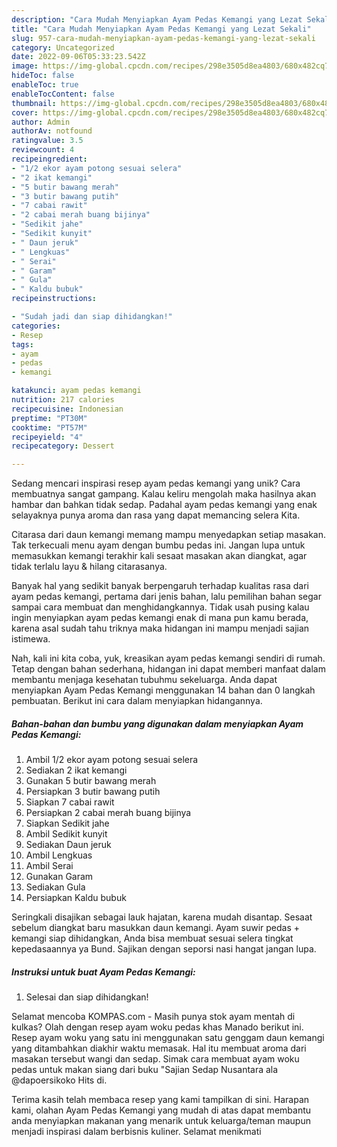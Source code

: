 ```yaml
---
description: "Cara Mudah Menyiapkan Ayam Pedas Kemangi yang Lezat Sekali"
title: "Cara Mudah Menyiapkan Ayam Pedas Kemangi yang Lezat Sekali"
slug: 957-cara-mudah-menyiapkan-ayam-pedas-kemangi-yang-lezat-sekali
category: Uncategorized
date: 2022-09-06T05:33:23.542Z
image: https://img-global.cpcdn.com/recipes/298e3505d8ea4803/680x482cq70/ayam-pedas-kemangi-foto-resep-utama.jpg
hideToc: false
enableToc: true
enableTocContent: false
thumbnail: https://img-global.cpcdn.com/recipes/298e3505d8ea4803/680x482cq70/ayam-pedas-kemangi-foto-resep-utama.jpg
cover: https://img-global.cpcdn.com/recipes/298e3505d8ea4803/680x482cq70/ayam-pedas-kemangi-foto-resep-utama.jpg
author: Admin
authorAv: notfound
ratingvalue: 3.5
reviewcount: 4
recipeingredient:
- "1/2 ekor ayam potong sesuai selera"
- "2 ikat kemangi"
- "5 butir bawang merah"
- "3 butir bawang putih"
- "7 cabai rawit"
- "2 cabai merah buang bijinya"
- "Sedikit jahe"
- "Sedikit kunyit"
- " Daun jeruk"
- " Lengkuas"
- " Serai"
- " Garam"
- " Gula"
- " Kaldu bubuk"
recipeinstructions:

- "Sudah jadi dan siap dihidangkan!"
categories:
- Resep
tags:
- ayam
- pedas
- kemangi

katakunci: ayam pedas kemangi 
nutrition: 217 calories
recipecuisine: Indonesian
preptime: "PT30M"
cooktime: "PT57M"
recipeyield: "4"
recipecategory: Dessert

---
```





Sedang mencari inspirasi resep ayam pedas kemangi yang unik? Cara membuatnya sangat gampang. Kalau keliru mengolah maka hasilnya akan hambar dan bahkan tidak sedap. Padahal ayam pedas kemangi yang enak selayaknya punya aroma dan rasa yang dapat memancing selera Kita.





Citarasa dari daun kemangi memang mampu menyedapkan setiap masakan. Tak terkecuali menu ayam dengan bumbu pedas ini. Jangan lupa untuk memasukkan kemangi terakhir kali sesaat masakan akan diangkat, agar tidak terlalu layu &amp; hilang citarasanya.

Banyak hal yang sedikit banyak berpengaruh terhadap kualitas rasa dari ayam pedas kemangi, pertama dari jenis bahan, lalu pemilihan bahan segar sampai cara membuat dan menghidangkannya. Tidak usah pusing kalau ingin menyiapkan ayam pedas kemangi enak di mana pun kamu berada, karena asal sudah tahu triknya maka hidangan ini mampu menjadi sajian istimewa.






Nah, kali ini kita coba, yuk, kreasikan ayam pedas kemangi sendiri di rumah. Tetap dengan bahan sederhana, hidangan ini dapat memberi manfaat dalam membantu menjaga kesehatan tubuhmu sekeluarga. Anda dapat menyiapkan Ayam Pedas Kemangi menggunakan 14 bahan dan 0 langkah pembuatan. Berikut ini cara dalam menyiapkan hidangannya.

<!--inarticleads1-->

##### Bahan-bahan dan bumbu yang digunakan dalam menyiapkan Ayam Pedas Kemangi:

1. Ambil 1/2 ekor ayam potong sesuai selera
1. Sediakan 2 ikat kemangi
1. Gunakan 5 butir bawang merah
1. Persiapkan 3 butir bawang putih
1. Siapkan 7 cabai rawit
1. Persiapkan 2 cabai merah buang bijinya
1. Siapkan Sedikit jahe
1. Ambil Sedikit kunyit
1. Sediakan  Daun jeruk
1. Ambil  Lengkuas
1. Ambil  Serai
1. Gunakan  Garam
1. Sediakan  Gula
1. Persiapkan  Kaldu bubuk


Seringkali disajikan sebagai lauk hajatan, karena mudah disantap. Sesaat sebelum diangkat baru masukkan daun kemangi. Ayam suwir pedas + kemangi siap dihidangkan, Anda bisa membuat sesuai selera tingkat kepedasaannya ya Bund. Sajikan dengan seporsi nasi hangat jangan lupa. 

<!--inarticleads2-->

##### Instruksi untuk buat Ayam Pedas Kemangi:


1. Selesai dan siap dihidangkan!

Selamat mencoba KOMPAS.com - Masih punya stok ayam mentah di kulkas? Olah dengan resep ayam woku pedas khas Manado berikut ini. Resep ayam woku yang satu ini menggunakan satu genggam daun kemangi yang ditambahkan diakhir waktu memasak. Hal itu membuat aroma dari masakan tersebut wangi dan sedap. Simak cara membuat ayam woku pedas untuk makan siang dari buku &#34;Sajian Sedap Nusantara ala @dapoersikoko Hits di. 

Terima kasih telah membaca resep yang kami tampilkan di sini. Harapan kami, olahan Ayam Pedas Kemangi yang mudah di atas dapat membantu anda menyiapkan makanan yang menarik untuk keluarga/teman maupun menjadi inspirasi dalam berbisnis kuliner. Selamat menikmati
